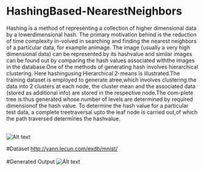 # HashingBased-NearestNeighbors
Hashing is a method of representing a collection of higher dimensional data by a lowerdimensional hash. The primary motivation behind is the reduction of time complexity in-volved in searching and finding the nearest neighbors of a particular data, for example animage.  The image (usually a very high dimensional data) can be represented by its hashvalue and similar images can be found out by comparing the hash values associated withthe images in the database.One  of  the  methods  of  generating  hash  involves  hierarchical  clustering.   Here  hashingusing Hierarchical 2-means is illustrated.The training dataset is employed to generate atree,which involves clustering the data into 2 clusters at each node, the cluster mean and the associated data (stored as additional info) are stored in the respective node.The com-plete tree is thus generated whose number of levels are determined by required dimensionof the hash value.  To determine the hash value for a particular test data, a complete treetraversal upto the leaf node is carried out,of which the path traversed determines the hashvalue.<br/> <br/>

![Alt text](relative/path/to/img.jpg?raw=true "Title")

#Dataset
http://yann.lecun.com/exdb/mnist/<br/> <br/>
#Generated Output
![Alt text](relative/path/to/img.jpg?raw=true "Title")

